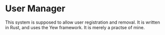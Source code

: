 # User Manager
This system is supposed to allow user registration and removal.
It is written in Rust, and uses the Yew framework.
It is merely a practse of mine.

